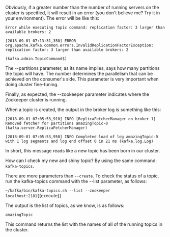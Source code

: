 Obviously, if a greater number than the number of running servers on the cluster is specified, it will result in an error (you don't believe me? Try it in your environment). The error will be like this:

```
Error while executing topic command: replication factor: 3 larger than available brokers: 2

[2018-09-01 07:13:31,350] ERROR org.apache.kafka.common.errors.InvalidReplicationFactorException: replication factor: 3 larger than available brokers: 2

(kafka.admin.TopicCommand$)

```

The --partitions parameter, as its name implies, says how many partitions the topic will have. The number determines the parallelism that can be achieved on the consumer's side. This parameter is very important when doing cluster fine-tuning.

Finally, as expected, the --zookeeper parameter indicates where the Zookeeper cluster is running.

When a topic is created, the output in the broker log is something like this:

```
[2018-09-01 07:05:53,910] INFO [ReplicaFetcherManager on broker 1] Removed fetcher for partitions amazingTopic-0 (kafka.server.ReplicaFetcherManager)

[2018-09-01 07:05:53,950] INFO Completed load of log amazingTopic-0 with 1 log segments and log end offset 0 in 21 ms (kafka.log.Log)
````


In short, this message reads like a new topic has been born in our cluster.

How can I check my new and shiny topic? By using the same command: `kafka-topics`.

There are more parameters than `--create`. To check the status of a topic, run the kafka-topics command with the --list parameter, as follows:

`~/kafka/bin/kafka-topics.sh --list --zookeeper localhost:2181`{{execute}} 

The output is the list of topics, as we know, is as follows:

```
amazingTopic
```

This command returns the list with the names of all of the running topics in the cluster. 